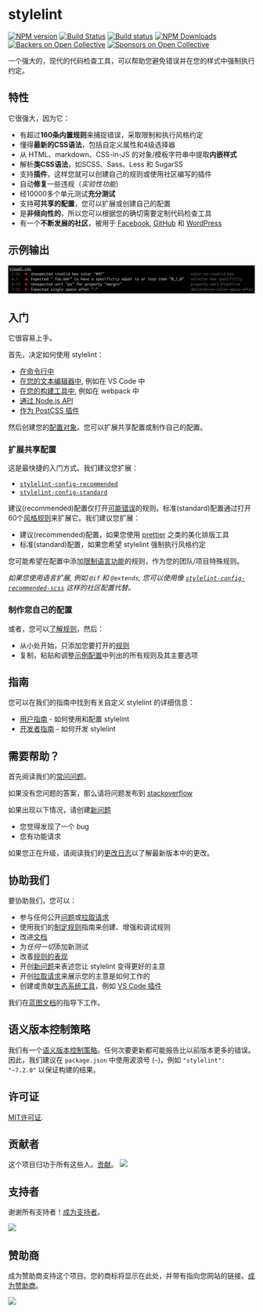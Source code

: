 # stylelint

[![NPM version](https://img.shields.io/npm/v/stylelint.svg)](https://www.npmjs.org/package/stylelint) [![Build Status](https://travis-ci.org/stylelint/stylelint.svg?branch=master)](https://travis-ci.org/stylelint/stylelint) [![Build status](https://ci.appveyor.com/api/projects/status/o60hlhki49t2333i/branch/master?svg=true)](https://ci.appveyor.com/project/stylelint/stylelint/branch/master) [![NPM Downloads](https://img.shields.io/npm/dm/stylelint.svg)](https://npmcharts.com/compare/stylelint?minimal=true) [![Backers on Open Collective](https://opencollective.com/stylelint/backers/badge.svg)](#backers) [![Sponsors on Open Collective](https://opencollective.com/stylelint/sponsors/badge.svg)](#sponsors)

一个强大的，现代的代码检查工具，可以帮助您避免错误并在您的样式中强制执行约定。

## 特性

它很强大，因为它：

-   有超过**160条内置规则**来捕捉错误，采取限制和执行风格约定
-   懂得**最新的CSS语法**，包括自定义属性和4级选择器
-   从 HTML、markdown、CSS-in-JS 的对象/模板字符串中提取**内嵌样式**
-   解析**类CSS语法**，如SCSS、Sass、Less 和 SugarSS
-   支持**插件**，这样您就可以创建自己的规则或使用社区编写的插件
-   自动**修复**一些违规（*实验性功能*）
-   经10000多个单元测试**充分测试**
-   支持**可共享的配置**，您可以扩展或创建自己的配置
-   是**非倾向性的**，所以您可以根据您的确切需要定制代码检查工具
-   有一个**不断发展的社区**，被用于 [Facebook](https://code.facebook.com/posts/879890885467584/improving-css-quality-at-facebook-and-beyond/), [GitHub](https://github.com/primer/stylelint-config-primer) 和 [WordPress](https://github.com/ntwb/stylelint-config-wordpress/)

## 示例输出

![Example](https://github.com/stylelint/stylelint/raw/master/example.png?raw=true)

## 入门

它很容易上手。

首先，决定如何使用 stylelint：

-   [在命令行中](docs/user-guide/cli.md)
-   [在您的文本编辑器中](docs/user-guide/complementary-tools.md#编辑器插件), 例如在 VS Code 中
-   [在您的构建工具中](docs/user-guide/complementary-tools.md#构建工具插件), 例如在 webpack 中
-   [通过 Node.js API](docs/user-guide/node-api.md)
-   [作为 PostCSS 插件](docs/user-guide/postcss-plugin.md)

然后创建您的[配置对象](docs/user-guide/configuration.md)。您可以扩展共享配置或制作自己的配置。

### 扩展共享配置

这是最快捷的入门方式。我们建议您扩展：

-   [`stylelint-config-recommended`](https://github.com/stylelint/stylelint-config-recommended)
-   [`stylelint-config-standard`](https://github.com/stylelint/stylelint-config-standard)

建议(recommended)配置仅打开[可能错误](docs/user-guide/rules.md#可能错误)的规则。标准(standard)配置通过打开60个[风格规则](docs/user-guide/rules.md#风格问题)来扩展它。我们建议您扩展：

-   建议(recommended)配置，如果您使用 [prettier](https://prettier.io/) 之类的美化排版工具
-   标准(standard)配置，如果您希望 stylelint 强制执行风格约定

您可能希望在配置中添加[限制语言功能](docs/user-guide/rules.md#限制语言功能)的规则，作为您的团队/项目特殊规则。

*如果您使用语言扩展, 例如 `@if` 和 `@extends`, 您可以使用像 [`stylelint-config-recommended-scss`](https://github.com/kristerkari/stylelint-config-recommended-scss) 这样的社区配置代替。*

### 制作您自己的配置

或者，您可以[了解规则](docs/user-guide/about-rules.md)，然后：

-   从小处开始，只添加您要打开的[规则](docs/user-guide/rules.md)
-   复制，粘贴和调整[示例配置](docs/user-guide/example-config.md)中列出的所有规则及其主要选项

## 指南

您可以在我们的指南中找到有关自定义 stylelint 的详细信息：

-   [用户指南](docs/user-guide.md) - 如何使用和配置 stylelint
-   [开发者指南](docs/developer-guide.md) - 如何开发 stylelint

## 需要帮助？

首先阅读我们的[常问问题](docs/user-guide/faq.md)。

如果没有您问题的答案，那么请将问题发布到 [stackoverflow](https://stackoverflow.com/questions/tagged/stylelint)

如果出现以下情况，请创建[新问题](https://github.com/stylelint/stylelint/issues/new/choose)

-   您觉得发现了一个 bug
-   您有功能请求

如果您正在升级，请阅读我们的[更改日志](CHANGELOG.md)以了解最新版本中的更改。

## 协助我们

要协助我们，您可以：

-   参与任何公开[问题](https://github.com/stylelint/stylelint/issues)或[拉取请求](https://github.com/stylelint/stylelint/pulls)
-   使用我们的[制定规则](docs/developer-guide/rules.md)指南来创建、增强和调试规则
-   改进[文档](docs/)
-   为*任何一切*添加新测试
-   改善[规则的表现](docs/developer-guide/rules.md#提高规则的性能)
-   开创[新问题](https://github.com/stylelint/stylelint/issues/new/choose)来表述您让 stylelint 变得更好的主意
-   开创[拉取请求](https://github.com/stylelint/stylelint/compare)来展示您的主意是如何工作的
-   创建或贡献[生态系统工具](docs/user-guide/complementary-tools.md)，例如 [VS Code 插件](https://github.com/shinnn/vscode-stylelint)

我们在[蓝图文档](VISION.md)的指导下工作。

## 语义版本控制策略

我们有一个[语义版本控制策略](docs/user-guide/semantic-versioning-policy.md)。任何次要更新都可能报告比以前版本更多的错误。因此，我们建议在 `package.json` 中使用波浪号 (`~`)，例如 `"stylelint": "~7.2.0"` 以保证构建的结果。

## 许可证

[MIT许可证](https://raw.githubusercontent.com/stylelint/stylelint/master/LICENSE).

## 贡献者

这个项目归功于所有这些人。[贡献](CONTRIBUTING.md)。
<a href="https://github.com/stylelint/stylelint/graphs/contributors"><img src="https://opencollective.com/stylelint/contributors.svg?width=890" /></a>

## 支持者

谢谢所有支持者！[成为支持者](https://opencollective.com/stylelint#backer)。

<a href="https://opencollective.com/stylelint#backers" target="_blank"><img src="https://opencollective.com/stylelint/backers.svg?width=890"></a>


## 赞助商

成为赞助商支持这个项目。您的商标将显示在此处，并带有指向您网站的链接。[成为赞助商](https://opencollective.com/stylelint#sponsor)。

<a href="https://opencollective.com/stylelint/sponsor/0/website" target="_blank"><img src="https://opencollective.com/stylelint/sponsor/0/avatar.svg"></a>
